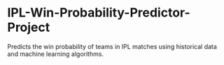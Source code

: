 # IPL-Win-Probability-Predictor-Project
Predicts the win probability of teams in IPL matches using historical data and machine learning algorithms.
